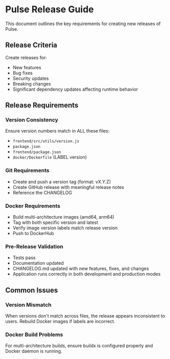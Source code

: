 # Pulse Release Guide

This document outlines the key requirements for creating new releases of Pulse.

## Release Criteria

Create releases for:
- New features
- Bug fixes
- Security updates
- Breaking changes
- Significant dependency updates affecting runtime behavior

## Release Requirements

### Version Consistency

Ensure version numbers match in ALL these files:
- `frontend/src/utils/version.js`
- `package.json`
- `frontend/package.json`
- `docker/Dockerfile` (LABEL version)

### Git Requirements

- Create and push a version tag (format: vX.Y.Z)
- Create GitHub release with meaningful release notes
- Reference the CHANGELOG

### Docker Requirements

- Build multi-architecture images (amd64, arm64)
- Tag with both specific version and latest
- Verify image version labels match release version
- Push to DockerHub

### Pre-Release Validation

- Tests pass
- Documentation updated
- CHANGELOG.md updated with new features, fixes, and changes
- Application runs correctly in both development and production modes

## Common Issues

### Version Mismatch

When versions don't match across files, the release appears inconsistent to users.
Rebuild Docker images if labels are incorrect.

### Docker Build Problems

For multi-architecture builds, ensure buildx is configured properly and Docker daemon is running.
